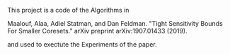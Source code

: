This project is a code of the Algorithms in 

Maalouf, Alaa, Adiel Statman, and Dan Feldman. "Tight Sensitivity Bounds For Smaller Coresets." arXiv preprint arXiv:1907.01433 (2019).‏

and used to exectute the Experiments of the paper.

